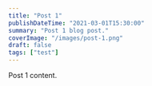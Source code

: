 ```yaml
---
title: "Post 1"
publishDateTime: "2021-03-01T15:30:00"
summary: "Post 1 blog post."
coverImage: "/images/post-1.png"
draft: false
tags: ["test"]
---
```


Post 1 content.
